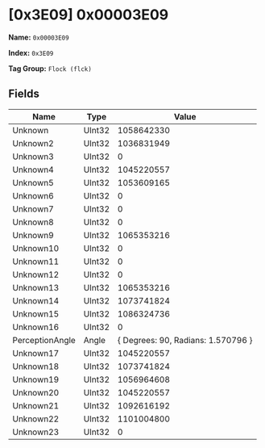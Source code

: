# [0x3E09] 0x00003E09

**Name:** ```0x00003E09```

**Index:** ```0x3E09```

**Tag Group:** ```Flock (flck)```

## Fields

Name	| Type	| Value
---	|---	|---	|
Unknown	|UInt32	|1058642330
Unknown2	|UInt32	|1036831949
Unknown3	|UInt32	|0
Unknown4	|UInt32	|1045220557
Unknown5	|UInt32	|1053609165
Unknown6	|UInt32	|0
Unknown7	|UInt32	|0
Unknown8	|UInt32	|0
Unknown9	|UInt32	|1065353216
Unknown10	|UInt32	|0
Unknown11	|UInt32	|0
Unknown12	|UInt32	|0
Unknown13	|UInt32	|1065353216
Unknown14	|UInt32	|1073741824
Unknown15	|UInt32	|1086324736
Unknown16	|UInt32	|0
PerceptionAngle	|Angle	|{ Degrees: 90, Radians: 1.570796 }
Unknown17	|UInt32	|1045220557
Unknown18	|UInt32	|1073741824
Unknown19	|UInt32	|1056964608
Unknown20	|UInt32	|1045220557
Unknown21	|UInt32	|1092616192
Unknown22	|UInt32	|1101004800
Unknown23	|UInt32	|0


